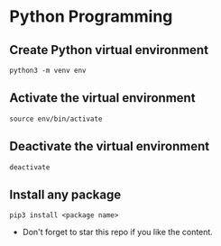# Python Programming

## Create Python virtual environment

    python3 -m venv env

## Activate the virtual environment

    source env/bin/activate

## Deactivate the virtual environment

    deactivate

## Install any package

    pip3 install <package name>

- Don't forget to star this repo if you like the content.
